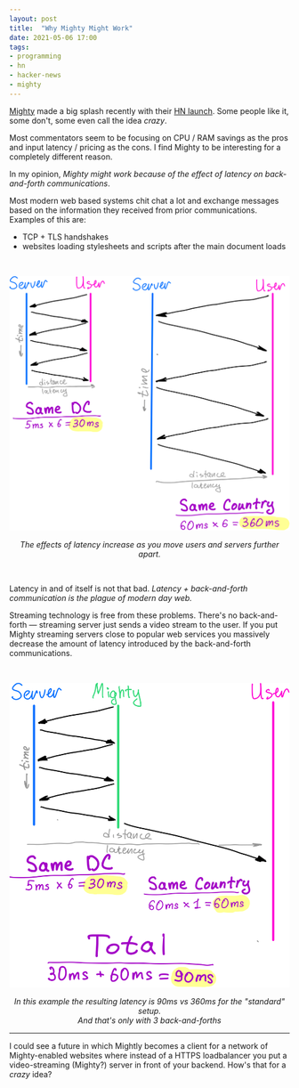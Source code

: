 ```yaml
---
layout: post
title:  "Why Mighty Might Work"
date: 2021-05-06 17:00
tags:
- programming
- hn
- hacker-news
- mighty
---
```


[Mighty](https://www.mightyapp.com/) made a big splash recently with their [HN launch](https://news.ycombinator.com/item?id=26957215). Some people like it, some don't, some even call the idea *crazy*.

Most commentators seem to be focusing on CPU / RAM savings as the pros and input latency / pricing as the cons. I find Mighty to be interesting for a completely different reason.

In my opinion, *Mighty might work because of the effect of latency on back-and-forth communications*.

Most modern web based systems chit chat a lot and exchange messages based on the information they received from prior communications. Examples of this are:
* TCP + TLS handshakes
* websites loading stylesheets and scripts after the main document loads

&nbsp;

![latency-close-vs-far](/assets/mighty-3.png)
<center>
<i>The effects of latency increase as you move users and servers further apart.</i>
</center>

&nbsp;

Latency in and of itself is not that bad. *Latency + back-and-forth communication is the plague of modern day web.*

Streaming technology is free from these problems. There's no back-and-forth — streaming server just sends a video stream to the user. If you put Mighty streaming servers close to popular web services you massively decrease the amount of latency introduced by the back-and-forth communications.

&nbsp;

![latency-close-vs-far](/assets/mighty-4.png)
<center>
<i>In this example the resulting latency is 90ms vs 360ms for the "standard" setup.<br> And that's only with 3 back-and-forths</i>
</center>


---


I could see a future in which Mightly becomes a client for a network of Mighty-enabled websites where instead of a HTTPS loadbalancer you put a video-streaming (Mighty?) server in front of your backend. How's that for a *crazy* idea?


